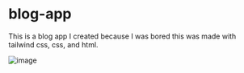 # blog-app

This is a blog app I created because I was bored this was made with tailwind css, css, and html.

![image](https://user-images.githubusercontent.com/68082556/157370669-17f6f1b5-a074-4869-8234-c6863f892753.png)
